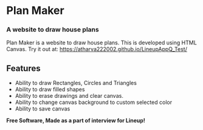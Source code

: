 # Plan Maker
### A website to draw house plans

Plan Maker is a website to draw house plans. This is developed using HTML Canvas.
Try it out at:  https://atharva222002.github.io/LineupAppQ_Test/

## Features

- Ability to draw Rectangles, Circles and Triangles
- Ability to draw filled shapes
- Ability to erase drawings and clear canvas.
- Ability to change canvas background to custom selected color
- Ability to save canvas

**Free Software, Made as a part of interview for Lineup!**
